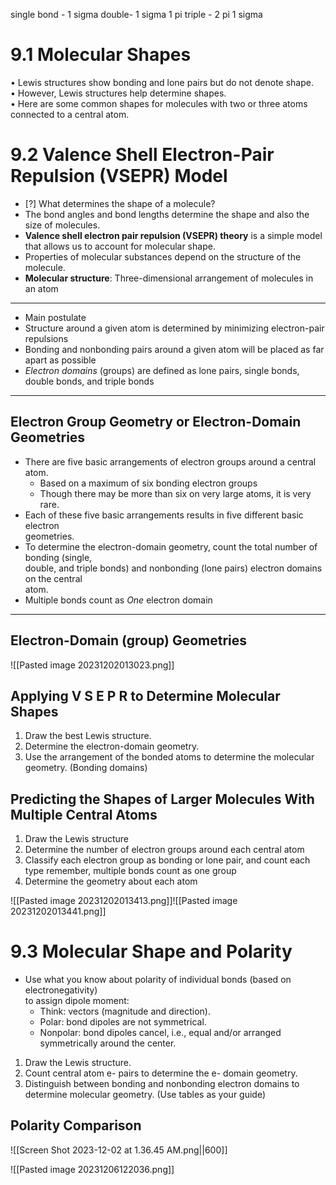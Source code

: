 single bond - 1 sigma
double- 1 sigma 1 pi
triple - 2 pi 1 sigma

# 9.1 Molecular Shapes  
• Lewis structures show bonding and lone pairs but do not denote shape.  
• However, Lewis structures help determine shapes.  
• Here are some common shapes for molecules with two or three atoms  
connected to a central atom.

# 9.2 Valence Shell Electron-Pair Repulsion (VSEPR) Model 

- [?] What determines the shape of a molecule?  
- The bond angles and bond lengths determine the shape and also the size of molecules.  
- **Valence shell electron pair repulsion (VSEPR) theory** is a simple model that allows us to account for molecular shape.  
- Properties of molecular substances depend on the structure of the molecule.  
- **Molecular structure**:  Three-dimensional arrangement of molecules in an atom
---

- Main postulate  
- Structure around a given atom is determined by minimizing electron-pair  
repulsions  
- Bonding and nonbonding pairs around a given atom will be placed as far  
apart as possible  
- _Electron domains_ (groups) are defined as lone pairs, single bonds, double bonds, and triple bonds

---
## Electron Group Geometry or Electron-Domain Geometries  
- There are five basic arrangements of electron groups around a central atom.  
	- Based on a maximum of six bonding electron groups  
	- Though there may be more than six on very large atoms, it is very rare.  
- Each of these five basic arrangements results in five different basic electron  
geometries.  
- To determine the electron-domain geometry, count the total number of bonding (single,  
double, and triple bonds) and nonbonding (lone pairs) electron domains on the central  
atom.  
- Multiple bonds count as _One_ electron domain

---
## Electron-Domain (group) Geometries

![[Pasted image 20231202013023.png]]
## Applying V S E P R to Determine Molecular Shapes

1) Draw the best Lewis structure.  
2) Determine the electron-domain geometry.  
3) Use the arrangement of the bonded atoms to determine the molecular geometry. (Bonding domains)
## Predicting the Shapes of Larger Molecules With Multiple Central  Atoms

1. Draw the Lewis structure  
2. Determine the number of electron groups around each central atom  
3. Classify each electron group as bonding or lone pair, and count each type remember, multiple bonds count as one group  
4. Determine the geometry about each atom

![[Pasted image 20231202013413.png]]![[Pasted image 20231202013441.png]]

# 9.3 Molecular Shape and Polarity  

- Use what you know about polarity of individual bonds (based on electronegativity)  
to assign dipole moment:  
	- Think: vectors (magnitude and direction).  
	- Polar: bond dipoles are not symmetrical.  
	- Nonpolar: bond dipoles cancel, i.e., equal and/or arranged symmetrically around the center. 

1. Draw the Lewis structure.  
2. Count central atom e- pairs to determine the e- domain geometry.  
3. Distinguish between bonding and nonbonding electron domains to determine molecular geometry. (Use tables as your guide)

## Polarity Comparison

![[Screen Shot 2023-12-02 at 1.36.45 AM.png||600]]

![[Pasted image 20231206122036.png]]

